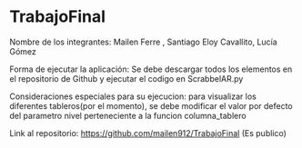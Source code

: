 # TrabajoFinal
Nombre de los integrantes: Mailen Ferre , Santiago Eloy Cavallito, Lucía Gómez

Forma de ejecutar la aplicación:  Se debe descargar todos los elementos en  el repositorio de Github y ejecutar el codigo en  ScrabbelAR.py


 Consideraciones especiales para su ejecucion: para visualizar los diferentes tableros(por el momento), se debe modificar el valor por defecto del parametro nivel perteneciente a la funcion columna_tablero 

Link al repositorio: https://github.com/mailen912/TrabajoFinal  (Es publico)

